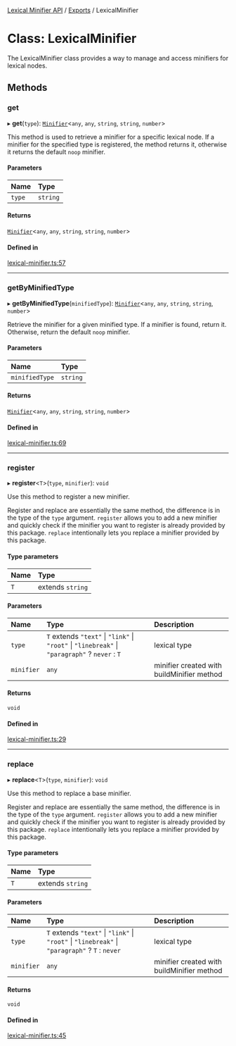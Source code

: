 [Lexical Minifier API](../API.md) / [Exports](../modules.md) / LexicalMinifier

# Class: LexicalMinifier

The LexicalMinifier class provides a way to manage and access minifiers for lexical nodes.

## Methods

### get

▸ **get**(`type`): [`Minifier`](../types/Minifier.md)<`any`, `any`, `string`, `string`, `number`\>

This method is used to retrieve a minifier for a specific lexical node. If a minifier
for the specified type is registered, the method returns it, otherwise it returns the
default `noop` minifier.

#### Parameters

| Name | Type |
| :------ | :------ |
| `type` | `string` |

#### Returns

[`Minifier`](../types/Minifier.md)<`any`, `any`, `string`, `string`, `number`\>

#### Defined in

[lexical-minifier.ts:57](https://github.com/fedemartinm/lexical-minifier/blob/b9a31d8/src/lexical-minifier.ts#L57)

___

### getByMinifiedType

▸ **getByMinifiedType**(`minifiedType`): [`Minifier`](../types/Minifier.md)<`any`, `any`, `string`, `string`, `number`\>

Retrieve the minifier for a given minified type. If a minifier is found, return it.
Otherwise, return the default `noop` minifier.

#### Parameters

| Name | Type |
| :------ | :------ |
| `minifiedType` | `string` |

#### Returns

[`Minifier`](../types/Minifier.md)<`any`, `any`, `string`, `string`, `number`\>

#### Defined in

[lexical-minifier.ts:69](https://github.com/fedemartinm/lexical-minifier/blob/b9a31d8/src/lexical-minifier.ts#L69)

___

### register

▸ **register**<`T`\>(`type`, `minifier`): `void`

Use this method to register a new minifier.

Register and replace are essentially the same method, the difference is in the type of the `type` argument.
`register` allows you to add a new minifier and quickly check if the minifier you want to register is already provided by this package.
`replace` intentionally lets you replace a minifier provided by this package.

#### Type parameters

| Name | Type |
| :------ | :------ |
| `T` | extends `string` |

#### Parameters

| Name | Type | Description |
| :------ | :------ | :------ |
| `type` | `T` extends ``"text"`` \| ``"link"`` \| ``"root"`` \| ``"linebreak"`` \| ``"paragraph"`` ? `never` : `T` | lexical type |
| `minifier` | `any` | minifier created with buildMinifier method |

#### Returns

`void`

#### Defined in

[lexical-minifier.ts:29](https://github.com/fedemartinm/lexical-minifier/blob/b9a31d8/src/lexical-minifier.ts#L29)

___

### replace

▸ **replace**<`T`\>(`type`, `minifier`): `void`

Use this method to replace a base minifier.

Register and replace are essentially the same method, the difference is in the type of the `type` argument.
`register` allows you to add a new minifier and quickly check if the minifier you want to register is already provided by this package.
`replace` intentionally lets you replace a minifier provided by this package.

#### Type parameters

| Name | Type |
| :------ | :------ |
| `T` | extends `string` |

#### Parameters

| Name | Type | Description |
| :------ | :------ | :------ |
| `type` | `T` extends ``"text"`` \| ``"link"`` \| ``"root"`` \| ``"linebreak"`` \| ``"paragraph"`` ? `T` : `never` | lexical type |
| `minifier` | `any` | minifier created with buildMinifier method |

#### Returns

`void`

#### Defined in

[lexical-minifier.ts:45](https://github.com/fedemartinm/lexical-minifier/blob/b9a31d8/src/lexical-minifier.ts#L45)
